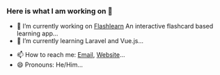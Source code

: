 ### Here is what I am working on 👋

- 🔭 I’m currently working on [Flashlearn](https://flashcards.victornguli.me) An interactive flashcard based learning app...
- 🌱 I’m currently learning Laravel and Vue.js...
<!-- - 👯 I’m looking to collaborate on ...
- 🤔 I’m looking for help with ...
- 💬 Ask me about ... -->
- 📫 How to reach me: [Email](mailto:victornjoseph@gmai.com), [Website](https://victornguli.me)...
- 😄 Pronouns: He/Him...
<!-- - ⚡ Fun fact: ... -->
